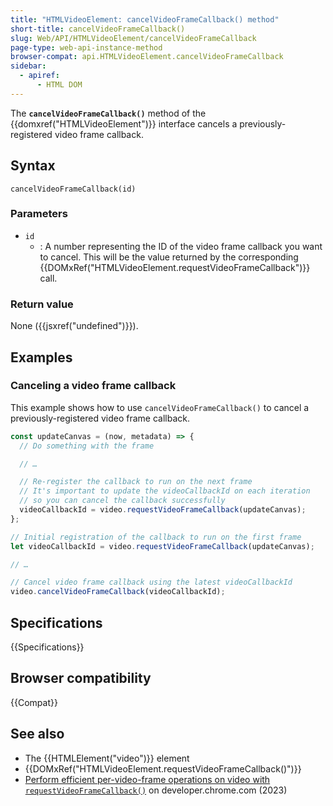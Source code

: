 ```yaml
---
title: "HTMLVideoElement: cancelVideoFrameCallback() method"
short-title: cancelVideoFrameCallback()
slug: Web/API/HTMLVideoElement/cancelVideoFrameCallback
page-type: web-api-instance-method
browser-compat: api.HTMLVideoElement.cancelVideoFrameCallback
sidebar:
  - apiref:
      - HTML DOM
---
```


The **`cancelVideoFrameCallback()`** method of the {{domxref("HTMLVideoElement")}} interface cancels a previously-registered video frame callback.

## Syntax

```js-nolint
cancelVideoFrameCallback(id)
```

### Parameters

- `id`
  - : A number representing the ID of the video frame callback you want to cancel. This will be the value returned by the corresponding {{DOMxRef("HTMLVideoElement.requestVideoFrameCallback")}} call.

### Return value

None ({{jsxref("undefined")}}).

## Examples

### Canceling a video frame callback

This example shows how to use `cancelVideoFrameCallback()` to cancel a previously-registered video frame callback.

```js
const updateCanvas = (now, metadata) => {
  // Do something with the frame

  // …

  // Re-register the callback to run on the next frame
  // It's important to update the videoCallbackId on each iteration
  // so you can cancel the callback successfully
  videoCallbackId = video.requestVideoFrameCallback(updateCanvas);
};

// Initial registration of the callback to run on the first frame
let videoCallbackId = video.requestVideoFrameCallback(updateCanvas);

// …

// Cancel video frame callback using the latest videoCallbackId
video.cancelVideoFrameCallback(videoCallbackId);
```

## Specifications

{{Specifications}}

## Browser compatibility

{{Compat}}

## See also

- The {{HTMLElement("video")}} element
- {{DOMxRef("HTMLVideoElement.requestVideoFrameCallback()")}}
- [Perform efficient per-video-frame operations on video with `requestVideoFrameCallback()`](https://web.dev/articles/requestvideoframecallback-rvfc) on developer.chrome.com (2023)
